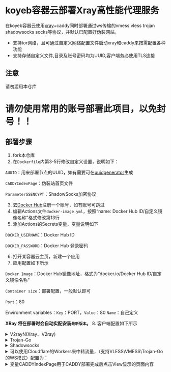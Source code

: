 # koyeb容器云部署Xray高性能代理服务

在koyeb容器云使用[xray](https://github.com/XTLS/Xray-core)+caddy同时部署通过ws传输的vmess vless trojan shadowsocks socks等协议，并默认已配置好伪装网站。
* 支持tor网络，且可通过自定义网络配置文件启动xray和caddy来按需配置各种功能  
* 支持存储自定义文件,目录及账号密码均为UUID,客户端务必使用TLS连接  
## 注意

请勿滥用本仓库
# 请勿使用常用的账号部署此项目，以免封号！！

## 部署步骤

1. fork本仓库
2. 在`Dockerfile`内第3-5行修改自定义设置，说明如下：

`AUUID`：用来部署节点的UUID，如有需要可在[uuidgenerator](https://www.uuidgenerator.net/)生成

`CADDYIndexPage`：伪装站首页文件

`ParameterSSENCYPT`：ShadowSocks加密协议

3. 去[Docker Hub](https://hub.docker.com/)注册一个账号，如有账号可跳过
4. 编辑Actions文件`docker-image.yml`，按照“name: Docker Hub ID/自定义镜像名称”格式修改第13行
5. 添加Actions的Secrets变量，变量说明如下

`DOCKER_USERNAME`：Docker Hub ID

`DOCKER_PASSWORD`：Docker Hub 登录密码

6. 打开某容器云主页，新建一个应用
7. 应用配置如下所示

`Docker Image`：Docker Hub镜像地址，格式为“docker.io/Docker Hub ID/自定义镜像名称”

`Container size`：部署配置，一般默认即可

`Port`：80

Environment variables：`Key`：PORT，`Value`：80
`Name`：自己定义

**XRay 将在部署时会自动实配安装`最新版本`。**
8. 客户端配置如下所示

<details>
<summary>V2rayN(Xray、V2ray)</summary>

```bash
地址：xxx-xxx.prod-glb.koyeb.app 或 CF优选IP
端口：443
默认UUID：69349e47-755f-4643-a0a4-70ad7571c421
vmess额外id：0
加密：none
传输协议：ws
伪装类型：none
伪装域名：xxx-xxx.prod-glb.koyeb.app
路径：/69349e47-755f-4643-a0a4-70ad7571c421-vless
vless使用(/自定义UUID码-vless)，vmess使用(/自定义UUID码-vmess)
底层传输安全：tls
跳过证书验证：false
```

</details>

<details>
<summary>Trojan-Go</summary>

```bash
{
    "run_type": "client",
    "local_addr": "127.0.0.1",
    "local_port": 1080,
    "remote_addr": "xxx-xxx.prod-glb.koyeb.app",
    "remote_port": 443,
    "password": [
        "69349e47-755f-4643-a0a4-70ad7571c421"
    ],
    "websocket": {
        "enabled": true,
        "path": "/69349e47-755f-4643-a0a4-70ad7571c421-trojan",
        "host": "xxx-xxx.prod-glb.koyeb.app"
    }
}
```

</details>

<details>
<summary>Shadowsocks</summary>

```bash
服务器地址: xxx-xxx.koyeb.app
端口: 443
密码：69349e47-755f-4643-a0a4-70ad7571c421
加密：chacha20-ietf-poly1305
插件程序：xray-plugin_windows_amd64.exe
说明：需将插件 https://github.com/shadowsocks/xray-plugin/releases 下载解压后放至shadowsocks同目录
插件选项: tls;host=xxx-xxx.prod-glb.koyeb.app;path=/69349e47-755f-4643-a0a4-70ad7571c421-ss
```

</details>


<details>
<summary>可以使用Cloudflare的Workers来中转流量，（支持VLESS\VMESS\Trojan-Go的WS模式）配置为：</summary>

```js
const SingleDay = 'xxx.herokuapp.com'
const DoubleDay = 'xxx.herokuapp.com'
addEventListener(
    "fetch",event => {
    
        let nd = new Date();
        if (nd.getDate()%2) {
            host = SingleDay
        } else {
            host = DoubleDay
        }
        
        let url=new URL(event.request.url);
        url.hostname=host;
        let request=new Request(url,event.request);
        event. respondWith(
            fetch(request)
        )
    }
)
```
</details>

<details>

<summary>变量CADDYIndexPage用于CADDY部署完成后点击View显示的页面内容</summary>
```bash

> 选择你中意的链接地址复制后作为变量CADDYIndexPage变量值，欢迎PR，一些推荐：  
  
 [欢迎使用caddy页面]https://raw.githubusercontent.com/caddyserver/dist/master/welcome/index.html
  
[3DCEList元素周期表]https://github.com/wulabing/3DCEList/archive/master.zip 

 [Spotify-Landing-Page-Redesign]https://github.com/WebDevSimplified/Spotify-Landing-Page-Redesign/archive/master.zip  

 [dev-landing-page]https://github.com/flexdinesh/dev-landing-page/archive/master.zip 
  
 [free-for-dev]https://github.com/ripienaar/free-for-dev/archive/master.zip  
  
 [tailwindtoolbox-Landing-Page]https://github.com/tailwindtoolbox/Landing-Page/archive/master.zip 

 [sandhikagalih/simple-landing-page]https://github.com/sandhikagalih/simple-landing-page/archive/master.zip
  
 [StartBootstrap/startbootstrap-new-age]https://github.com/StartBootstrap/startbootstrap-new-age/archive/master.zip 

 [mikutap 一个好玩带音乐的页面]https://github.com/AYJCSGM/mikutap/archive/master.zip

 [WebGL流体模拟]https://github.com/PavelDoGreat/WebGL-Fluid-Simulation/archive/master.zip
  
 [loruki-website]https://github.com/bradtraversy/loruki-website/archive/master.zip  

 [bongo.cat一只音乐的猫]https://github.com/Externalizable/bongo.cat/archive/master.zip

```

</details>


